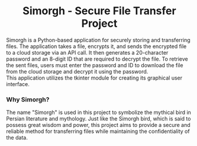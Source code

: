 <h1 align="center">Simorgh - Secure File Transfer Project</h1>
Simorgh is a Python-based application for securely storing and transferring files. The application takes a file, encrypts it, and sends the encrypted file to a cloud storage via an API call. It then generates a 20-character password and an 8-digit ID that are required to decrypt the file.
To retrieve the sent files, users must enter the password and ID to download the file from the cloud storage and decrypt it using the password.
<br>
This application utilizes the tkinter module for creating its graphical user interface.

<h3>Why Simorgh?</h3>
The name "Simorgh" is used in this project to symbolize the mythical bird in Persian literature and mythology. Just like the Simorgh bird, which is said to possess great wisdom and power, this project aims to provide a secure and reliable method for transferring files while maintaining the confidentiality of the data.
